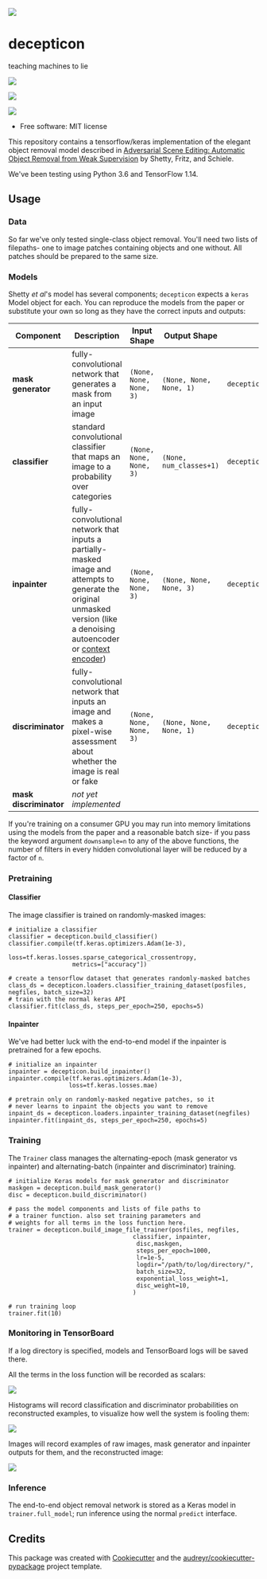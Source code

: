 ![](docs/logo.png)

# decepticon

teaching machines to lie


![](https://img.shields.io/pypi/v/decepticon.svg)

![](https://img.shields.io/travis/jg10545/decepticon.svg)

![](https://readthedocs.org/projects/decepticon/badge/?version=latest)


* Free software: MIT license

This repository contains a tensorflow/keras implementation of the elegant object removal model described in [Adversarial Scene Editing: Automatic Object Removal from Weak Supervision](https://arxiv.org/abs/1806.01911) by Shetty, Fritz, and Schiele.

We've been testing using Python 3.6 and TensorFlow 1.14.

## Usage

### Data

So far we've only tested single-class object removal. You'll need two lists of filepaths- one to image patches containing objects and one without. All patches should be prepared to the same size.

### Models

Shetty *et al*'s model has several components; `decepticon` expects a `keras` Model object for each. You can reproduce the models from the paper or substitute your own so long as they have the correct inputs and outputs:

| **Component** | **Description** | **Input Shape** | **Output Shape** | **Code** |
| ---- | ---- | ---- | ---- | ---- |
| **mask generator** | fully-convolutional network that generates a mask from an input image | `(None, None, None, 3)` | `(None, None, None, 1)` | `decepticon.build_mask_generator()` |
| **classifier** | standard convolutional classifier that maps an image to a probability over categories| `(None, None, None, 3)` | `(None, num_classes+1)` | `decepticon.build_classifier()` |
| **inpainter** | fully-convolutional network that inputs a partially-masked image and attempts to generate the original unmasked version (like a  denoising autoencoder or [context encoder](https://arxiv.org/abs/1604.07379))| `(None, None, None, 3)` | `(None, None, None, 3)` | `decepticon.build_inpainter()` |
| **discriminator** | fully-convolutional network that inputs an image and makes a pixel-wise assessment about whether the image is real or fake| `(None, None, None, 3)` | `(None, None, None, 1)` | `decepticon.build_discriminator()` |
| **mask discriminator** | *not yet implemented*|  |  | |

If you're training on a consumer GPU you may run into memory limitations using the models from the paper and a reasonable batch size- if you pass the keyword argument `downsample=n` to any of the above functions, the number of filters in every hidden convolutional layer will be reduced by a factor of `n`.

### Pretraining

#### Classifier

The image classifier is trained on randomly-masked images:

```{python}
# initialize a classifier
classifier = decepticon.build_classifier()
classifier.compile(tf.keras.optimizers.Adam(1e-3),
                  loss=tf.keras.losses.sparse_categorical_crossentropy,
                  metrics=["accuracy"])
                  
# create a tensorflow dataset that generates randomly-masked batches
class_ds = decepticon.loaders.classifier_training_dataset(posfiles, negfiles, batch_size=32)
# train with the normal keras API
classifier.fit(class_ds, steps_per_epoch=250, epochs=5)
```

#### Inpainter

We've had better luck with the end-to-end model if the inpainter is pretrained for a few epochs.

```{python}
# initialize an inpainter
inpainter = decepticon.build_inpainter()
inpainter.compile(tf.keras.optimizers.Adam(1e-3),
                 loss=tf.keras.losses.mae)
                 
# pretrain only on randomly-masked negative patches, so it
# never learns to inpaint the objects you want to remove
inpaint_ds = decepticon.loaders.inpainter_training_dataset(negfiles)
inpainter.fit(inpaint_ds, steps_per_epoch=250, epochs=5)
```

### Training

The `Trainer` class manages the alternating-epoch (mask generator vs inpainter) and alternating-batch (inpainter and discriminator) training.

```{python}
# initialize Keras models for mask generator and discriminator
maskgen = decepticon.build_mask_generator()
disc = decepticon.build_discriminator()

# pass the model components and lists of file paths to
# a trainer function. also set training parameters and
# weights for all terms in the loss function here.
trainer = decepticon.build_image_file_trainer(posfiles, negfiles,
                                   classifier, inpainter,
                                    disc,maskgen,
                                    steps_per_epoch=1000,
                                    lr=1e-5,
                                    logdir="/path/to/log/directory/",
                                    batch_size=32,
                                    exponential_loss_weight=1,
                                    disc_weight=10,
                                   )

# run training loop
trainer.fit(10)
```

### Monitoring in TensorBoard

If a log directory is specified, models and TensorBoard logs will be saved there.

All the terms in the loss function will be recorded as scalars:

![](docs/tensorboard-l1-loss.png)

Histograms will record classification and discriminator probabilities on reconstructed examples, to visualize how well the system is fooling them:

![](docs/tensorboard-histogram.png)

Images will record examples of raw images, mask generator and inpainter outputs for them, and the reconstructed image:

![](docs/tensorboard-image.png)


### Inference

The end-to-end object removal network is stored as a Keras model in `trainer.full_model`; run inference using the normal `predict` interface.

## Credits

This package was created with [Cookiecutter](https://github.com/audreyr/cookiecutter) and the [audreyr/cookiecutter-pypackage](https://github.com/audreyr/cookiecutter-pypackage) project template.

